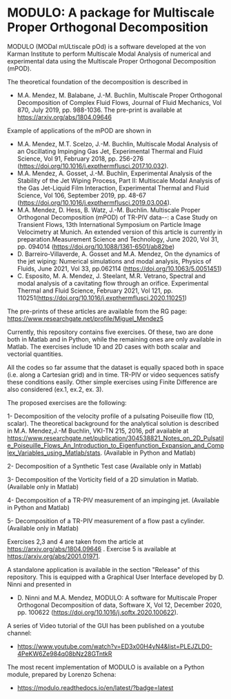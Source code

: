 # MODULO: A package for Multiscale Proper Orthogonal Decomposition
MODULO (MODal mULtiscale pOd) is a software developed at the von Karman Institute to perform Multiscale Modal Analysis of numerical and experimental data using the Multiscale Proper Orthogonal Decomposition (mPOD).

The theoretical foundation of the decomposition is described in
- M.A. Mendez, M. Balabane, J.-M. Buchlin, Multiscale Proper Orthogonal Decomposition of Complex Fluid Flows, Journal of Fluid Mechanics, Vol 870, July 2019, pp. 988-1036. The pre-print is available at https://arxiv.org/abs/1804.09646

 Example of applications of the mPOD are shown in

 -  M.A. Mendez, M.T. Scelzo, J.-M. Buchlin, Multiscale Modal Analysis of an Oscillating Impinging Gas Jet, Experimental Thermal and Fluid Science, Vol 91, February 2018, pp. 256-276 (https://doi.org/10.1016/j.expthermflusci.2017.10.032).
 -  M.A. Mendez, A. Gosset, J.-M. Buchlin, Experimental Analysis of the Stability of the Jet Wiping Process, Part II: Multiscale Modal Analysis of the Gas Jet-Liquid Film Interaction, Experimental Thermal and Fluid Science, Vol 106, September 2019, pp. 48-67 (https://doi.org/10.1016/j.expthermflusci.2019.03.004).
 -  M.A. Mendez, D. Hess, B. Watz, J.-M. Buchlin. Multiscale Proper Orthogonal Decomposition (mPOD) of TR-PIV data--: a Case Study on Transient Flows, 13th International Symposium on Particle Image Velocimetry at Munich. An extended version of this article is currently in preparation.Measurement Science and Technology, June 2020, Vol 31, pp. 094014 (https://doi.org/10.1088/1361-6501/ab82be)
 -  D. Barreiro-Villaverde, A. Gosset and M.A. Mendez, On the dynamics of the jet wiping: Numerical simulations and modal analysis, Physics of Fluids, June 2021, Vol 33, pp.062114 (https://doi.org/10.1063/5.0051451)
 -  C. Esposito, M. A. Mendez, J. Steelant, M.R. Vetrano, Spectral and modal analysis of a cavitating flow through an orifice. Experimental Thermal and Fluid Science, February 2021, Vol 121, pp. 110251(https://doi.org/10.1016/j.expthermflusci.2020.110251)

The pre-prints of these articles are available from the RG page: https://www.researchgate.net/profile/Miguel_Mendez5

Currently, this repository contains five exercises. 
Of these, two are done both in Matlab and in Python, while the remaining ones are only available in Matlab. The exercises include 1D and 2D cases with both scalar and vectorial quantities.

All the codes so far assume that the dataset is equally spaced both in space (i.e. along a Cartesian grid) and in time.
TR-PIV or video sequences satisfy these conditions easily. 
Other simple exercises using Finite Difference are also considered (ex.1, ex.2, ex. 3).

The proposed exercises are the following:

1- Decomposition of the velocity profile of a pulsating Poiseuille flow (1D, scalar). The theoretical background for the analytical solution is described in M.A. Mendez,J.-M Buchlin, VKI-TN 215, 2016, pdf available at https://www.researchgate.net/publication/304538821_Notes_on_2D_Pulsatile_Poiseuille_Flows_An_Introduction_to_Eigenfunction_Expansion_and_Complex_Variables_using_Matlab/stats.
(Available in Python and Matlab)

2- Decomposition of a Synthetic Test case
(Available only in Matlab)

3- Decomposition of the Vorticity field of a 2D simulation in Matlab.
(Available only in Matlab)

4- Decomposition of a TR-PIV measurement of an impinging jet.
(Available in Python and Matlab)

5- Decomposition of a TR-PIV measurement of a flow past a cylinder.
(Available only in Matlab)

Exercises 2,3 and 4 are taken from the article at https://arxiv.org/abs/1804.09646 .
Exercise 5 is available at https://arxiv.org/abs/2001.01971.

A standalone application is available in the section "Release" of this repository.
This is equipped with a Graphical User Interface developed by D. Ninni and presented in 

-  D. Ninni and M.A. Mendez, MODULO: A software for Multiscale Proper Orthogonal Decomposition of data, Software X, Vol 12, December 2020, pp. 100622 
   (https://doi.org/10.1016/j.softx.2020.100622).

A series of Video tutorial of the GUI has been published on a youtube channel:

- https://www.youtube.com/watch?v=ED3x00H4yN4&list=PLEJZLD0-4PeKW6Ze984q08bNz28GTntkR

The most recent implementation of MODULO is available on a Python module, prepared by Lorenzo Schena:

- https://modulo.readthedocs.io/en/latest/?badge=latest






